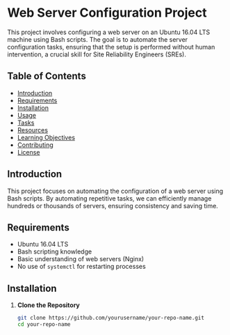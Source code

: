 # Web Server Configuration Project

This project involves configuring a web server on an Ubuntu 16.04 LTS machine using Bash scripts. The goal is to automate the server configuration tasks, ensuring that the setup is performed without human intervention, a crucial skill for Site Reliability Engineers (SREs).

## Table of Contents

- [Introduction](#introduction)
- [Requirements](#requirements)
- [Installation](#installation)
- [Usage](#usage)
- [Tasks](#tasks)
- [Resources](#resources)
- [Learning Objectives](#learning-objectives)
- [Contributing](#contributing)
- [License](#license)

## Introduction

This project focuses on automating the configuration of a web server using Bash scripts. By automating repetitive tasks, we can efficiently manage hundreds or thousands of servers, ensuring consistency and saving time.

## Requirements

- Ubuntu 16.04 LTS
- Bash scripting knowledge
- Basic understanding of web servers (Nginx)
- No use of `systemctl` for restarting processes

## Installation

1. **Clone the Repository**
   ```bash
   git clone https://github.com/yourusername/your-repo-name.git
   cd your-repo-name

